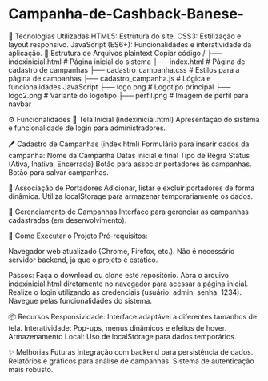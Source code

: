 # Campanha-de-Cashback-Banese-
🚀 Tecnologias Utilizadas
HTML5: Estrutura do site.
CSS3: Estilização e layout responsivo.
JavaScript (ES6+): Funcionalidades e interatividade da aplicação.
📂 Estrutura de Arquivos
plaintext
Copiar código
/
├── indexinicial.html   # Página inicial do sistema
├── index.html          # Página de cadastro de campanhas
├── cadastro_campanha.css # Estilos para a página de campanhas
├── cadastro_campanha.js  # Lógica e funcionalidades JavaScript
├── logo.png            # Logotipo principal
├── logo2.png           # Variante do logotipo
├── perfil.png          # Imagem de perfil para navbar

⚙️ Funcionalidades
🌟 Tela Inicial (indexinicial.html)
Apresentação do sistema e funcionalidade de login para administradores.

🖊️ Cadastro de Campanhas (index.html)
Formulário para inserir dados da campanha:
Nome da Campanha
Datas inicial e final
Tipo de Regra
Status (Ativa, Inativa, Encerrada)
Botão para associar portadores às campanhas.
Botão para salvar campanhas.

👥 Associação de Portadores
Adicionar, listar e excluir portadores de forma dinâmica.
Utiliza localStorage para armazenar temporariamente os dados.

🔄 Gerenciamento de Campanhas
Interface para gerenciar as campanhas cadastradas (em desenvolvimento).

🔧 Como Executar o Projeto
Pré-requisitos:

Navegador web atualizado (Chrome, Firefox, etc.).
Não é necessário servidor backend, já que o projeto é estático.

Passos:
Faça o download ou clone este repositório.
Abra o arquivo indexinicial.html diretamente no navegador para acessar a página inicial.
Realize o login utilizando as credenciais (usuário: admin, senha: 1234).
Navegue pelas funcionalidades do sistema.

📦 Recursos
Responsividade: Interface adaptável a diferentes tamanhos de tela.
Interatividade: Pop-ups, menus dinâmicos e efeitos de hover.
Armazenamento Local: Uso de localStorage para dados temporários.

✨ Melhorias Futuras
Integração com backend para persistência de dados.
Relatórios e gráficos para análise de campanhas.
Sistema de autenticação mais robusto.
